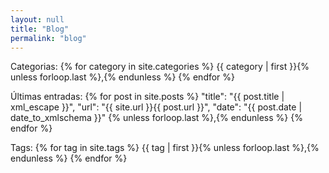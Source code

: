 ```yaml
---
layout: null
title: "Blog"
permalink: "blog"
---
```

Categorias:
{% for category in site.categories %}
    {{ category | first }}{% unless forloop.last %},{% endunless %}
{% endfor %}

Últimas entradas:
{% for post in site.posts %}
    "title": "{{ post.title | xml_escape }}",
    "url": "{{ site.url }}{{ post.url }}",
    "date": "{{ post.date | date_to_xmlschema }}"
{% unless forloop.last %},{% endunless %}
{% endfor %}

Tags:
{% for tag in site.tags %}
{{ tag | first }}{% unless forloop.last %},{% endunless %}
{% endfor %}